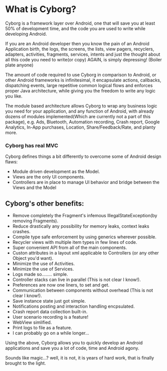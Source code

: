 # What is Cyborg?

Cyborg is a framework layer over Android, one that will save you at least 50% of development time, and the code you are used to write while developing Android.

If you are an Android developer then you know the pain of an Android Application birth, the logs, the screens, the lists, view pagers, recyclers, adapters, activities, fragments, services, intents and just the thought about all this code you need to write(or copy) AGAIN, is simply depressing! (Boiler plate anyone)

The amount of code required to use Cyborg in comparison to Android, or other Android frameworks is infinitesimal, it encapsulate actions, callbacks, dispatching events, large repetitive common logical flows and enforces proper Java architecture, while giving you the freedom to write any logic you like. 

The module based architecture allows Cyborg to wrap any business logic you need for your application, and any function of Android, with already dozens of modules implemented(Which are currently not a part of this package), e.g. Ads, Bluetooth, Automation recording, Crash report, Google Analytics, In-App purchases, Location, Share/Feedback/Rate, and planty more.


### Cyborg has real MVC
Cyborg defines things a bit differently to overcome some of Android design flaws:
 - Module driven development as the Model.
 - Views are the only UI components.
 - Controllers are in place to manage UI behavior and bridge between the Views and the Model


## Cyborg's other benefits:
 - Remove completely the Fragment's infemous IllegalStateException(by removing Fragments).
 - Reduce drastically any possibility for memory leaks, context leaks crashes.
 - Compile type safe enforcement by using generics wherever possible.
 - Recycler views with multiple item types in few lines of code.
 - Super convenient API from all of the main components.
 - Custon attributes in a layout xml applicable to Controllers (or any other Object you'd want).
 - Minimize the use of Activities.
 - Minimize the use of Services.
 - Logs made so........ simple.
 - Controller stacks can live in parallel (This is not clear I know!).
 - Preferences are now one liners, to set and get.
 - Communication between components without overhead (This is not clear I know!).
 - Save instance state just got simple.
 - Notifications posting and interaction handling encpsulated.
 - Crash report data collection built-in.
 - User scenario recording is a feature!
 - WebView simlified.
 - Print logs to file as a feature.
 - I can probably go on a while longer...


Using the above, Cyborg allows you to quickly develop an Android applications and save you a lot of code, time and Android agony.

Sounds like magic...? well, it is not, it is years of hard work, that is finally brought to the light.
 


